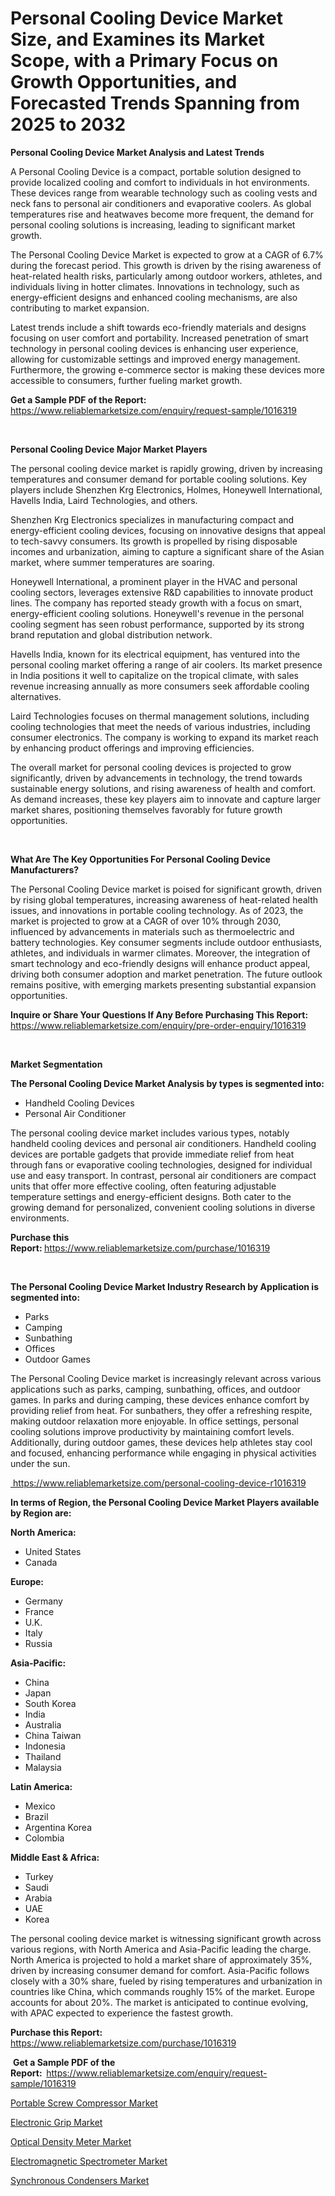 <p><h1>Personal Cooling Device Market Size, and Examines its Market Scope, with a Primary Focus on Growth Opportunities, and Forecasted Trends Spanning from 2025 to 2032</h1></p><p><strong>Personal Cooling Device Market Analysis and Latest Trends</strong></p>
<p><p>A Personal Cooling Device is a compact, portable solution designed to provide localized cooling and comfort to individuals in hot environments. These devices range from wearable technology such as cooling vests and neck fans to personal air conditioners and evaporative coolers. As global temperatures rise and heatwaves become more frequent, the demand for personal cooling solutions is increasing, leading to significant market growth.</p><p>The Personal Cooling Device Market is expected to grow at a CAGR of 6.7% during the forecast period. This growth is driven by the rising awareness of heat-related health risks, particularly among outdoor workers, athletes, and individuals living in hotter climates. Innovations in technology, such as energy-efficient designs and enhanced cooling mechanisms, are also contributing to market expansion. </p><p>Latest trends include a shift towards eco-friendly materials and designs focusing on user comfort and portability. Increased penetration of smart technology in personal cooling devices is enhancing user experience, allowing for customizable settings and improved energy management. Furthermore, the growing e-commerce sector is making these devices more accessible to consumers, further fueling market growth.</p></p>
<p><strong>Get a Sample PDF of the Report:&nbsp;</strong> <a href="https://www.reliablemarketsize.com/enquiry/request-sample/1016319?utm_campaign=1833&utm_medium=2&utm_source=Github&utm_content=ia&utm_term=08042025&utm_id=personal-cooling-device">https://www.reliablemarketsize.com/enquiry/request-sample/1016319</a></p>
<p>&nbsp;</p>
<p><strong>Personal Cooling Device Major Market Players</strong></p>
<p><p>The personal cooling device market is rapidly growing, driven by increasing temperatures and consumer demand for portable cooling solutions. Key players include Shenzhen Krg Electronics, Holmes, Honeywell International, Havells India, Laird Technologies, and others. </p><p>Shenzhen Krg Electronics specializes in manufacturing compact and energy-efficient cooling devices, focusing on innovative designs that appeal to tech-savvy consumers. Its growth is propelled by rising disposable incomes and urbanization, aiming to capture a significant share of the Asian market, where summer temperatures are soaring.</p><p>Honeywell International, a prominent player in the HVAC and personal cooling sectors, leverages extensive R&D capabilities to innovate product lines. The company has reported steady growth with a focus on smart, energy-efficient cooling solutions. Honeywell's revenue in the personal cooling segment has seen robust performance, supported by its strong brand reputation and global distribution network.</p><p>Havells India, known for its electrical equipment, has ventured into the personal cooling market offering a range of air coolers. Its market presence in India positions it well to capitalize on the tropical climate, with sales revenue increasing annually as more consumers seek affordable cooling alternatives.</p><p>Laird Technologies focuses on thermal management solutions, including cooling technologies that meet the needs of various industries, including consumer electronics. The company is working to expand its market reach by enhancing product offerings and improving efficiencies.</p><p>The overall market for personal cooling devices is projected to grow significantly, driven by advancements in technology, the trend towards sustainable energy solutions, and rising awareness of health and comfort. As demand increases, these key players aim to innovate and capture larger market shares, positioning themselves favorably for future growth opportunities.</p></p>
<p>&nbsp;</p>
<p><strong>What Are The Key Opportunities For Personal Cooling Device Manufacturers?</strong></p>
<p><p>The Personal Cooling Device market is poised for significant growth, driven by rising global temperatures, increasing awareness of heat-related health issues, and innovations in portable cooling technology. As of 2023, the market is projected to grow at a CAGR of over 10% through 2030, influenced by advancements in materials such as thermoelectric and battery technologies. Key consumer segments include outdoor enthusiasts, athletes, and individuals in warmer climates. Moreover, the integration of smart technology and eco-friendly designs will enhance product appeal, driving both consumer adoption and market penetration. The future outlook remains positive, with emerging markets presenting substantial expansion opportunities.</p></p>
<p><strong>Inquire or Share Your Questions If Any Before Purchasing This Report:</strong> <a href="https://www.reliablemarketsize.com/enquiry/pre-order-enquiry/1016319?utm_campaign=1833&utm_medium=2&utm_source=Github&utm_content=ia&utm_term=08042025&utm_id=personal-cooling-device">https://www.reliablemarketsize.com/enquiry/pre-order-enquiry/1016319</a></p>
<p>&nbsp;</p>
<p><strong>Market Segmentation</strong></p>
<p><strong>The Personal Cooling Device Market Analysis by types is segmented into:</strong></p>
<p><ul><li>Handheld Cooling Devices</li><li>Personal Air Conditioner</li></ul></p>
<p><p>The personal cooling device market includes various types, notably handheld cooling devices and personal air conditioners. Handheld cooling devices are portable gadgets that provide immediate relief from heat through fans or evaporative cooling technologies, designed for individual use and easy transport. In contrast, personal air conditioners are compact units that offer more effective cooling, often featuring adjustable temperature settings and energy-efficient designs. Both cater to the growing demand for personalized, convenient cooling solutions in diverse environments.</p></p>
<p><strong>Purchase this Report:&nbsp;</strong><a href="https://www.reliablemarketsize.com/purchase/1016319?utm_campaign=1833&utm_medium=2&utm_source=Github&utm_content=ia&utm_term=08042025&utm_id=personal-cooling-device">https://www.reliablemarketsize.com/purchase/1016319</a></p>
<p>&nbsp;</p>
<p><strong>The Personal Cooling Device Market Industry Research by Application is segmented into:</strong></p>
<p><ul><li>Parks</li><li>Camping</li><li>Sunbathing</li><li>Offices</li><li>Outdoor Games</li></ul></p>
<p><p>The Personal Cooling Device market is increasingly relevant across various applications such as parks, camping, sunbathing, offices, and outdoor games. In parks and during camping, these devices enhance comfort by providing relief from heat. For sunbathers, they offer a refreshing respite, making outdoor relaxation more enjoyable. In office settings, personal cooling solutions improve productivity by maintaining comfort levels. Additionally, during outdoor games, these devices help athletes stay cool and focused, enhancing performance while engaging in physical activities under the sun.</p></p>
<p><a href="https://www.reliablemarketsize.com/personal-cooling-device-r1016319?utm_campaign=1833&utm_medium=2&utm_source=Github&utm_content=ia&utm_term=08042025&utm_id=personal-cooling-device">&nbsp;https://www.reliablemarketsize.com/personal-cooling-device-r1016319</a></p>
<p><strong>In terms of Region, the Personal Cooling Device Market Players available by Region are:</strong></p>
<p>
    <p> <strong> North America: </strong>
        <ul>
            <li>United States</li>
            <li>Canada</li>
        </ul>
        </p> 
    <p> <strong> Europe: </strong>
        <ul>
            <li>Germany</li>
            <li>France</li>
            <li>U.K.</li>
            <li>Italy</li>
            <li>Russia</li>
        </ul>
        </p> 
    <p> <strong> Asia-Pacific: </strong>
        <ul>
            <li>China</li>
            <li>Japan</li>
            <li>South Korea</li>
            <li>India</li>
            <li>Australia</li>
            <li>China Taiwan</li>
            <li>Indonesia</li>
            <li>Thailand</li>
            <li>Malaysia</li>
        </ul>
        </p> 
    <p> <strong> Latin America: </strong>
        <ul>
            <li>Mexico</li>
            <li>Brazil</li>
            <li>Argentina Korea</li>
            <li>Colombia</li>
        </ul>
        </p> 
    <p> <strong> Middle East & Africa: </strong>
        <ul>
            <li>Turkey</li>
            <li>Saudi</li>
            <li>Arabia</li>
            <li>UAE</li>
            <li>Korea</li>
        </ul>
    </p>
    </p>
<p><p>The personal cooling device market is witnessing significant growth across various regions, with North America and Asia-Pacific leading the charge. North America is projected to hold a market share of approximately 35%, driven by increasing consumer demand for comfort. Asia-Pacific follows closely with a 30% share, fueled by rising temperatures and urbanization in countries like China, which commands roughly 15% of the market. Europe accounts for about 20%. The market is anticipated to continue evolving, with APAC expected to experience the fastest growth.</p></p>
<p><strong>Purchase this Report: </strong><a href="https://www.reliablemarketsize.com/purchase/1016319?utm_campaign=1833&utm_medium=2&utm_source=Github&utm_content=ia&utm_term=08042025&utm_id=personal-cooling-device">https://www.reliablemarketsize.com/purchase/1016319</a></p>
<p>&nbsp;<strong>Get a Sample PDF of the Report:&nbsp;&nbsp;</strong><a href="https://www.reliablemarketsize.com/enquiry/request-sample/1016319?utm_campaign=1833&utm_medium=2&utm_source=Github&utm_content=ia&utm_term=08042025&utm_id=personal-cooling-device">https://www.reliablemarketsize.com/enquiry/request-sample/1016319</a></p>
<p><strong></strong></p>
<p><p><a href="https://github.com/budenhanelfc/Market-Research-Report-List-1/blob/main/portable-screw-compressor-market.md?utm_campaign=1833&utm_medium=2&utm_source=Github&utm_content=ia&utm_term=08042025&utm_id=personal-cooling-device">Portable Screw Compressor Market</a></p><p><a href="https://github.com/marrahcerpas05/Market-Research-Report-List-1/blob/main/electronic-grip-market.md?utm_campaign=1833&utm_medium=2&utm_source=Github&utm_content=ia&utm_term=08042025&utm_id=personal-cooling-device">Electronic Grip Market</a></p><p><a href="https://github.com/cagleplittrw/Market-Research-Report-List-1/blob/main/optical-density-meter-market.md?utm_campaign=1833&utm_medium=2&utm_source=Github&utm_content=ia&utm_term=08042025&utm_id=personal-cooling-device">Optical Density Meter Market</a></p><p><a href="https://github.com/dahcheeviola/Market-Research-Report-List-1/blob/main/electromagnetic-spectrometer-market.md?utm_campaign=1833&utm_medium=2&utm_source=Github&utm_content=ia&utm_term=08042025&utm_id=personal-cooling-device">Electromagnetic Spectrometer Market</a></p><p><a href="https://github.com/nellygussisy/Market-Research-Report-List-1/blob/main/synchronous-condensers-market.md?utm_campaign=1833&utm_medium=2&utm_source=Github&utm_content=ia&utm_term=08042025&utm_id=personal-cooling-device">Synchronous Condensers Market</a></p></p>